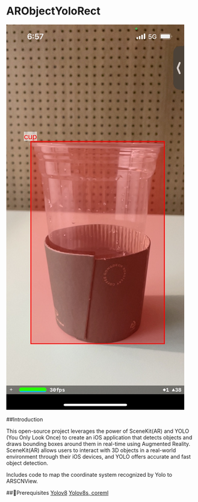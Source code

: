 # ARObjectYoloRect

![Sample](https://github.com/newrachael/ARObjectYoloRect/blob/main/Image/YoloCup.jpeg?raw=true)

##Introduction

This open-source project leverages the power of SceneKit(AR) and YOLO (You Only Look Once) to create an iOS application that detects objects and draws bounding boxes around them in real-time using Augmented Reality. SceneKit(AR) allows users to interact with 3D objects in a real-world environment through their iOS devices, and YOLO offers accurate and fast object detection.

Includes code to map the coordinate system recognized by Yolo to ARSCNView.

##Prerequisites
[Yolov8](https://github.com/ultralytics/ultralytics)
[Yolov8s, coreml](https://github.com/john-rocky/CoreML-Models#yolov8)



